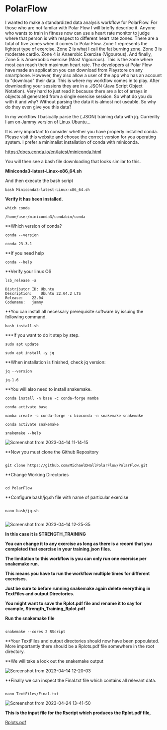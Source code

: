 # PolarFlow

I wanted to make a standardized data analysis workflow for PolarFlow. For those who are not familar with Polar Flow I will briefly describe it. Anyone who wants to train in fitness now can use a heart rate monitor to judge where that person is with respect to different heart rate zones. There are a total of five zones when it comes to Polar Flow. Zone 1 represents the lightest type of exercise. Zone 2 is what I call the fat burning zone. Zone 3 is moderate cardio. Zone 4 is Anaerobic Exercise (Vigourous). And finally, Zone 5 is Anaerbobic exercise (Most Vigourous). This is the zone where most can reach their maximum heart rate. The developers at Polar Flow have made an application you can download from Playstore on any smartphone. However, they also allow a user of the app who has an account to "download" their data. This is where my workflow comes in to play. After downloading your sessions they are in a .JSON (Java Script Object Notation). Very hard to just read it because there are a lot of arrays in objects all generated from a single exercise session. So what do you do with it and why? Without parsing the data it is almost not useable. So why do they even give you this data? 

In my workflow I basically parse the (.JSON) training data with jq. Currenlty I am on Jammy version of Linux Ubuntu...

It is very important to consider whether you have properly installed conda. Please visit this website and choose the correct version for you operating system. I prefer a minimalist installation of conda with miniconda.

https://docs.conda.io/en/latest/miniconda.html

You will then see a bash file downloading that looks similar to this.

**Miniconda3-latest-Linux-x86_64.sh**

And then execute the bash script

```
bash Miniconda3-latest-Linux-x86_64.sh
```
**Verify it has been installed.**

```
which conda

/home/user/miniconda3/condabin/conda

```
**Which version of conda?

```
conda --version

conda 23.3.1

```

**If you need help

```
conda --help

```

**Verify your linux OS

```
lsb_release -a

Distributor ID:	Ubuntu
Description:	Ubuntu 22.04.2 LTS
Release:	22.04
Codename:	jammy

```
**You can install all necessary prerequisite software by issuing the following command.

```
bash install.sh

```


***If you want to do it step by step.

```
sudo apt update

sudo apt install -y jq

```
**When installation is finished, check jq version:

```
jq --version

jq-1.6

```
**You will also need to install snakemake.

```
conda install -n base -c conda-forge mamba

conda activate base

mamba create -c conda-forge -c bioconda -n snakemake snakemake

conda activate snakemake

snakemake --help

```

![Screenshot from 2023-04-14 11-14-15](https://user-images.githubusercontent.com/129086783/232099338-d7443b3e-8f83-4b96-9211-34a2b0096799.png)


**Now you must clone the Github Repository

```

git clone https://github.com/MichaelDHallPolarFlow/PolarFlow.git

```

**Change Working Directories

```

cd PolarFlow

```

**Configure bash/jq.sh file with name of particular exercise

```

nano bash/jq.sh


```

![Screenshot from 2023-04-14 12-25-35](https://user-images.githubusercontent.com/129086783/232114737-eb9956e1-a2ee-4c90-a191-edbaba2fcd08.png)

**In this case it is STRENGTH_TRAINING**

**You can change it to any exercise as long as there is a record that you completed that exercise in your training.json files.**

**The limitation to this workflow is you can only run one exercise per snakemake run.**

**This means you have to run the workflow multiple times for different exercises.**

**Just be sure to before running snakemake again delete everything in TextFiles and output Directories.**

**You might want to save the Rplot.pdf file and rename it to say for example, Strength_Training_Rplot.pdf**

**Run the snakemake file**

```

snakemake --cores 2 RScript

```

**Your TextFiles and output directories should now have been popoulated. More importantly there should be a Rplots.pdf file somewhere in the root directory.

**We will take a look out the snakemake output


![Screenshot from 2023-04-14 12-20-03](https://user-images.githubusercontent.com/129086783/232113682-fba2b1dd-4471-48ce-802e-5c1a49495351.png)


**Finally we can inspect the Final.txt file which contains all relevant data.

```

nano TextFiles/Final.txt

```
![Screenshot from 2023-04-24 13-41-50](https://user-images.githubusercontent.com/129086783/234087060-30c45558-1d52-4065-95bc-485539153f23.png)



**This is the input file for the Rscript which produces the Rplot.pdf file,**

[Rplots.pdf](https://github.com/MichaelDHallPolarFlow/PolarFlow/files/11313631/Rplots.pdf)

